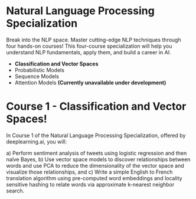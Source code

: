# Natural Language Processing Specialization

Break into the NLP space. Master cutting-edge NLP techniques through four hands-on courses! This four-course specialization will help you understand NLP fundamentals, apply them, and build a career in AI.

  - **Classification and Vector Spaces**
  - Probabilistic Models
  - Sequence Models
  - Attention Models **(Currently unavailable under development)**

# Course 1 - Classification and Vector Spaces!

In Course 1 of the Natural Language Processing Specialization, offered by deeplearning.ai, you will:

a) Perform sentiment analysis of tweets using logistic regression and then naïve Bayes, 
b) Use vector space models to discover relationships between words and use PCA to reduce the dimensionality of the vector space and visualize those relationships, and
c) Write a simple English to French translation algorithm using pre-computed word embeddings and locality sensitive hashing to relate words via approximate k-nearest neighbor search.

